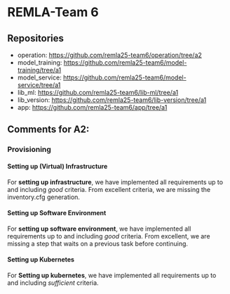 # REMLA-Team 6
## Repositories
- operation: https://github.com/remla25-team6/operation/tree/a2
- model_training: https://github.com/remla25-team6/model-training/tree/a1
- model_service: https://github.com/remla25-team6/model-service/tree/a1
- lib_ml: https://github.com/remla25-team6/lib-ml/tree/a1
- lib_version: https://github.com/remla25-team6/lib-version/tree/a1
- app: https://github.com/remla25-team6/app/tree/a1


## Comments for A2:
### Provisioning
#### Setting up (Virtual) Infrastructure
For **setting up infrastructure**, we have implemented all requirements up to and including *good* criteria.
From excellent criteria, we are missing the inventory.cfg generation.
#### Setting up Software Environment
For **setting up software environment**, we have implemented all requirements up to and including *good* criteria.
From excellent, we are missing a step that waits on a previous task before continuing.
#### Setting up Kubernetes
For **Setting up kubernetes**, we have implemented all requirements up to and including *sufficient* criteria.

